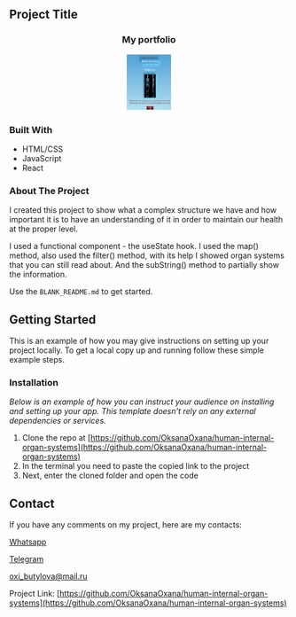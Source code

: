 <!-- PROJECT LOGO -->

## Project Title

 <h3 align="center">My portfolio</h3>
<div align="center">
  <a href=["https://github.com/OksanaOxana/human-internal-organ-systems/blob/main/photo_2023-08-19_13-54-31.jpg](https://github.com/OksanaOxana/human-internal-organ-systems)">
    <img src="photo_2023-11-11_18-46-22.jpg" alt="Logo" width="80" height="100">
  </a>
</div> 

### Built With

* HTML/CSS
* JavaScript
* React

<!-- ABOUT THE PROJECT -->

### About The Project

I created this project to show what a complex structure we have and how important it is to have an understanding of it in order to maintain our health at the proper level.

I used a functional component - the useState hook. I used the map() method, also used the filter() method, with its help I showed organ systems that you can still read about. And the subString() method to partially show the information.

Use the `BLANK_README.md` to get started.

<!-- GETTING STARTED -->
## Getting Started

This is an example of how you may give instructions on setting up your project locally.
To get a local copy up and running follow these simple example steps.


### Installation

_Below is an example of how you can instruct your audience on installing and setting up your app. This template doesn't rely on any external dependencies or services._

1. Clone the repo at [https://github.com/OksanaOxana/human-internal-organ-systems](https://github.com/OksanaOxana/human-internal-organ-systems)
2. In the terminal you need to paste the copied link to the project
3. Next, enter the cloned folder and open the code


<!-- CONTACT -->
## Contact


If you have any comments on my project, here are my contacts:

[Whatsapp](https://wa.me/+375299779119)

[Telegram](https://t.me/OxanaAksana)

[oxi_butylova@mail.ru](https://oxi_butylova@mail.ru)

Project Link: [https://github.com/OksanaOxana/human-internal-organ-systems](https://github.com/OksanaOxana/human-internal-organ-systems)
